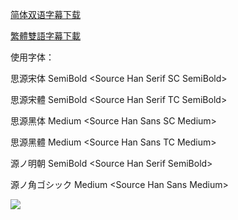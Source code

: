 

[简体双语字幕下载](https://github.com/SweetSub/SweetSub/Archive/raw/master/Happy-Go-Lucky%20Days/%5BSweetSub%5D%20Happy-Go-Lucky%20Days.chs.ass)

[繁體雙語字幕下載](https://github.com/SweetSub/SweetSub/Archive/raw/master/Happy-Go-Lucky%20Days/%5BSweetSub%5D%20Happy-Go-Lucky%20Days.cht.ass)

使用字体：

思源宋体 SemiBold \<Source Han Serif SC SemiBold\>

思源宋體 SemiBold \<Source Han Serif TC SemiBold\>

思源黑体 Medium \<Source Han Sans SC Medium\>

思源黑體 Medium \<Source Han Sans TC Medium\>

源ノ明朝 SemiBold \<Source Han Serif SemiBold\>

源ノ角ゴシック Medium \<Source Han Sans Medium\>

![](https://i.loli.net/2020/12/30/axgjhKOZyvP5SY1.png)

